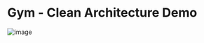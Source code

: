 # Gym - Clean Architecture Demo
![image](https://github.com/user-attachments/assets/c5d31ad8-8472-4911-b470-c055a3673ce7)
